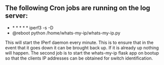 ## The following Cron jobs are running on the log server:

* \* \* \* \* \* iperf3 -s -D
* @reboot python /home/whats-my-ip/whats-my-ip.py

This will start the IPerf daemon every minute. This is to ensure that in the event that it goes down it can be brought back up. If it is already up nothing will happen. The second job is to start the whats-my-ip flask app on bootup so that the clients IP addresses can be obtained for switch identification.
